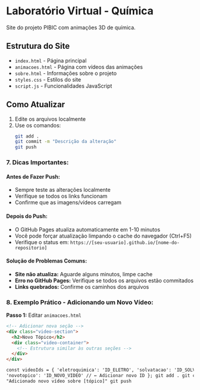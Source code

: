 # Laboratório Virtual - Química

Site do projeto PIBIC com animações 3D de química.

## Estrutura do Site

- `index.html` - Página principal
- `animacoes.html` - Página com vídeos das animações
- `sobre.html` - Informações sobre o projeto
- `styles.css` - Estilos do site
- `script.js` - Funcionalidades JavaScript

## Como Atualizar

1. Edite os arquivos localmente
2. Use os comandos:
   ```bash
   git add .
   git commit -m "Descrição da alteração"
   git push
   ```

### 7. **Dicas Importantes:**

#### **Antes de Fazer Push:**

- Sempre teste as alterações localmente
- Verifique se todos os links funcionam
- Confirme que as imagens/vídeos carregam

#### **Depois do Push:**

- O GitHub Pages atualiza automaticamente em 1-10 minutos
- Você pode forçar atualização limpando o cache do navegador (Ctrl+F5)
- Verifique o status em: `https://[seu-usuario].github.io/[nome-do-repositorio]`

#### **Solução de Problemas Comuns:**

- **Site não atualiza:** Aguarde alguns minutos, limpe cache
- **Erro no GitHub Pages:** Verifique se todos os arquivos estão commitados
- **Links quebrados:** Confirme os caminhos dos arquivos

### 8. **Exemplo Prático - Adicionando um Novo Vídeo:**

**Passo 1:** Editar `animacoes.html`

```html
<!-- Adicionar nova seção -->
<div class="video-section">
  <h2>Novo Tópico</h2>
  <div class="video-container">
    <!-- Estrutura similar às outras seções -->
  </div>
</div>

const videoIds = { 'eletroquimica': 'ID_ELETRO', 'solvatacao': 'ID_SOLVATACAO',
'novotopico': 'ID_NOVO_VIDEO' // ← Adicionar novo ID }; git add . git commit -m
"Adicionado novo vídeo sobre [tópico]" git push
```
